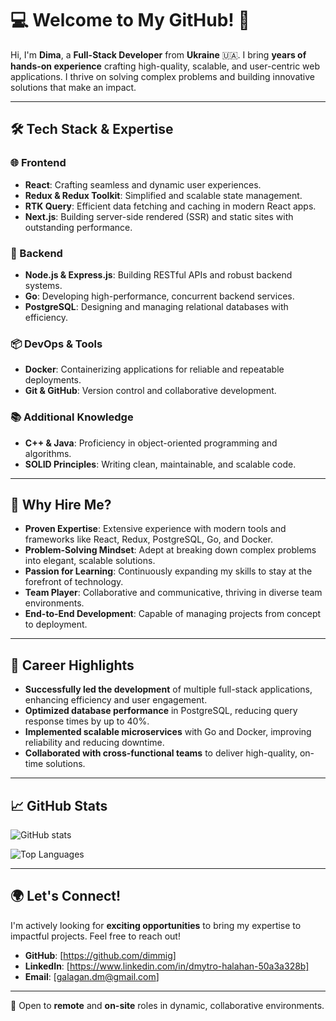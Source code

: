 # 💻 Welcome to My GitHub! 👋

Hi, I'm **Dima**, a **Full-Stack Developer** from **Ukraine** 🇺🇦. I bring **years of hands-on experience** crafting high-quality, scalable, and user-centric web applications. I thrive on solving complex problems and building innovative solutions that make an impact.

---

## 🛠️ Tech Stack & Expertise

### 🌐 Frontend
- **React**: Crafting seamless and dynamic user experiences.
- **Redux & Redux Toolkit**: Simplified and scalable state management.
- **RTK Query**: Efficient data fetching and caching in modern React apps.
- **Next.js**: Building server-side rendered (SSR) and static sites with outstanding performance.

### 🔧 Backend
- **Node.js & Express.js**: Building RESTful APIs and robust backend systems.
- **Go**: Developing high-performance, concurrent backend services.
- **PostgreSQL**: Designing and managing relational databases with efficiency.

### 📦 DevOps & Tools
- **Docker**: Containerizing applications for reliable and repeatable deployments.
- **Git & GitHub**: Version control and collaborative development.

### 📚 Additional Knowledge
- **C++ & Java**: Proficiency in object-oriented programming and algorithms.
- **SOLID Principles**: Writing clean, maintainable, and scalable code.

---

## 🌟 Why Hire Me?
- **Proven Expertise**: Extensive experience with modern tools and frameworks like React, Redux, PostgreSQL, Go, and Docker.
- **Problem-Solving Mindset**: Adept at breaking down complex problems into elegant, scalable solutions.
- **Passion for Learning**: Continuously expanding my skills to stay at the forefront of technology.
- **Team Player**: Collaborative and communicative, thriving in diverse team environments.
- **End-to-End Development**: Capable of managing projects from concept to deployment.

---

## 🚀 Career Highlights
- **Successfully led the development** of multiple full-stack applications, enhancing efficiency and user engagement.
- **Optimized database performance** in PostgreSQL, reducing query response times by up to 40%.
- **Implemented scalable microservices** with Go and Docker, improving reliability and reducing downtime.
- **Collaborated with cross-functional teams** to deliver high-quality, on-time solutions.

---

## 📈 GitHub Stats

![GitHub stats](https://github-readme-stats.vercel.app/api?username=dimmig&show_icons=true&theme=radical)

![Top Languages](https://github-readme-stats.vercel.app/api/top-langs/?username=dimmig&layout=compact&theme=radical)

---

## 🌍 Let's Connect!
I'm actively looking for **exciting opportunities** to bring my expertise to impactful projects. Feel free to reach out!

- **GitHub**: [https://github.com/dimmig]
- **LinkedIn**: [https://www.linkedin.com/in/dmytro-halahan-50a3a328b]
- **Email**: [galagan.dm@gmail.com]

---

💼 Open to **remote** and **on-site** roles in dynamic, collaborative environments.
